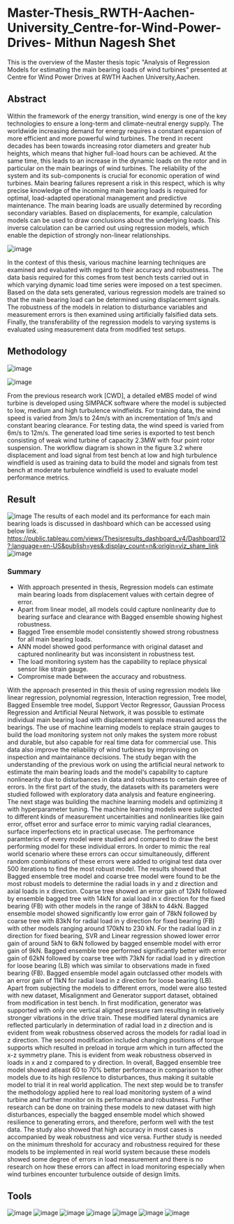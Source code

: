 # Master-Thesis_RWTH-Aachen-University_Centre-for-Wind-Power-Drives- Mithun Nagesh Shet
This is the overview of the Master thesis topic "Analysis of Regression Models for estimating the main bearing loads of wind turbines" presented at Centre for Wind Power Drives at RWTH Aachen University,Aachen.

## Abstract 
Within the framework of the energy transition, wind energy is one of the key technologies to ensure a long-term and climate-neutral energy supply. The worldwide increasing demand for energy requires a constant expansion of more efficient and more powerful wind turbines. The trend in recent decades has been towards increasing rotor diameters and greater hub heights, which means that higher full-load hours can be achieved. At the same time, this leads to an increase in the dynamic loads on the rotor and in particular on the main bearings of wind turbines. The reliability of the system and its sub-components is crucial for economic operation of wind turbines. Main bearing failures represent a risk in this respect, which is why precise knowledge of the incoming main bearing loads is required for optimal, load-adapted operational management and predictive maintenance. The main bearing loads are usually determined by recording secondary variables. Based on displacements, for example, calculation models can be used to draw conclusions about the underlying loads. This inverse calculation can be carried out using regression models, which enable the depiction of strongly non-linear relationships.

![image](https://user-images.githubusercontent.com/102762042/189150474-d1d3fc78-1a7e-4622-a0da-ed764bc2332b.png)

In the context of this thesis, various machine learning techniques are examined and evaluated with regard to their accuracy and robustness. The data basis required for this comes from test bench tests carried out in which varying dynamic load time series were imposed on a test specimen. Based on the data sets generated, various regression models are trained so that the main bearing load can be determined using displacement signals. The robustness of the models in relation to disturbance variables and measurement errors is then examined using artificially falsified data sets. Finally, the transferability of the regression models to varying systems is evaluated using measurement data from modified test setups.

## Methodology

![image](https://user-images.githubusercontent.com/102762042/189152684-90a3920e-29b4-4e7e-97ba-5254dffd6c5e.png)

![image](https://user-images.githubusercontent.com/102762042/190120026-81bdaa51-4ff0-4de8-8b08-9cf9a9e0359a.png)

From the previous research work [CWD], a detailed eMBS model of wind turbine is developed using SIMPACK software where the model is subjected to low, medium and high turbulence windfields. For training data, the wind speed is varied from 3m/s to 24m/s with an incrementation of 1m/s and constant bearing clearance. For testing data, the wind speed is varied from 6m/s to 12m/s. The generated load time series is exported to test bench consisting of weak wind turbine of capacity 2.3MW with four point rotor suspension. 
The workflow diagram is shown in the figure 3.2 where displacement and load signal from test bench at low and high turbulence windfield is used as training data to build the model and signals from test bench at moderate turbulence windfield is used to evaluate model performance metrics.  

## Result
![image](https://user-images.githubusercontent.com/102762042/189188809-18498360-99de-4e0f-ade2-8fec371b23f5.png)
The results of each model and its performance for each main bearing loads is discussed in dashboard which can be accessed using below link.
https://public.tableau.com/views/Thesisresults_dashboard_v4/Dashboard12?:language=en-US&publish=yes&:display_count=n&:origin=viz_share_link
![image](https://user-images.githubusercontent.com/102762042/190121735-06b00c95-e17f-4f88-8196-33b474402a77.png)





### Summary
* With approach presented in thesis, Regression models can estimate main bearing loads from displacement values with certain degree of error.
* Apart from linear model, all models could capture nonlinearity due to bearing surface and clearance with Bagged ensemble showing highest robustness.
* Bagged Tree ensemble model consistently showed strong robustness for all main bearing loads.
* ANN model showed good performance with original dataset and captured nonlinearity but was inconsistent in robustness test.
* The load monitoring system has the capability to replace physical sensor like strain gauge.
* Compromise made between the accuracy and robustness.

With the approach presented in this thesis of using regression models like linear regression,
polynomial regression, Interaction regression, Tree model, Bagged Ensemble tree model, Support
Vector Regressor, Gaussian Process Regression and Artificial Neural Network, it was possible to
estimate individual main bearing load with displacement signals measured across the bearings.
The use of machine learning models to replace strain gauges to build the load monitoring system
not only makes the system more robust and durable, but also capable for real time data for
commercial use. This data also improve the reliability of wind turbines by improvising on inspection
and maintainance decisions. The study began with the understanding of the previous work on
using the artificial neural network to estimate the main bearing loads and the model‘s capability to
capture nonlinearity due to disturbances in data and robustness to certain degree of errors.
In the first part of the study, the datasets with its parameters were studied followed with exploratory
data analysis and feature engineering. The next stage was building the machine learning models
and optimizing it with hyperparameter tuning. The machine learning models were subjected to
different kinds of measurement uncertainities and nonlinearities like gain error, offset error and
surface error to mimic varying radial clearances, surface imperfections etc in practical usecase.
The perfromance paramterics of every model were studied and compared to draw the best
performing model for these individual errors. In order to mimic the real world scenario where these
errors can occur simultaneously, different random combinations of these errors were added to
original test data over 500 iterations to find the most robust model. The results showed that
Bagged ensemble tree model and coarse tree model were found to be the most robust models to
determine the radial loads in y and z direction and axial loads in x direction. Coarse tree showed
an error gain of 12kN followed by ensemble bagged tree with 14kN for axial load in x direction for
the fixed bearing (FB) with other models in the range of 38kN to 44kN. Bagged ensemble model
showed significantly low error gain of 78kN followed by coarse tree with 83kN for radial load in y
direction for fixed bearing (FB) with other models ranging around 170kN to 230 kN. For the radial
load in z direction for fixed bearing, SVR and Linear regression showed lower error gain of around
5kN to 6kN followed by bagged ensemble model with error gain of 9kN. Bagged ensemble tree
performed significantly better with error gain of 62kN followed by coarse tree with 73kN for radial
load in y direction for loose bearing (LB) which was similar to observations made in fixed bearing
(FB). Bagged ensemble model again outclassed other models with an error gain of 11kN for radial
load in z direction for loose bearing (LB). Apart from subjecting the models to different errors,
model were also tested with new dataset, Misalignment and Generator support dataset, obtained
from modification in test bench. In first modification, generator was supported with only one vertical
aligned pressure ram resulting in relatively stronger vibrations in the drive train. These modified
lateral dynamics are reflected particularly in determination of radial load in z direction and is
evident from weak robustness observed across the models for radial load in z direction. The
second modification included changing positions of torque supports which resulted in preload in
torque arm which in turn affected the x-z symmetry plane. This is evident from weak robustness
observed in loads in x and z compared to y direction. In overall, Bagged ensemble tree model
showed atleast 60 to 70% better performace in comparison to other models due to its high
resilence to disturbances, thus making it suitable model to trial it in real world application. The next
step would be to transfer the methodology applied here to real load monitoring system of a wind
turbine and further monitor on its performance and robustness.
Further research can be done on training these models to new dataset with high disturbances,
especially the bagged ensemble model which showed resilience to generating errors, and
therefore, perform well with the test data. The study also showed that high accuracy in most cases
is accompanied by weak robustness and vice versa. Further study is needed on the minimum
threshold for accuracy and robustness required for these models to be implemented in real world
system because these models showed some degree of errors in load measurement and there is no
research on how these errors can affect in load monitoring especially when wind turbines
encounter turbulence outside of design limits.

## Tools
![image](https://user-images.githubusercontent.com/102762042/190120196-dae575c0-12b1-46ff-bdd9-f505b6c10587.png) ![image](https://user-images.githubusercontent.com/102762042/190120278-384e894f-47d1-4ba0-bfe2-c3854ff18644.png) ![image](https://user-images.githubusercontent.com/102762042/190120370-791f2321-cdcb-4171-88a7-b082456cb363.png) ![image](https://user-images.githubusercontent.com/102762042/190120450-ecf38b61-c2df-4355-a03e-0cf4a3296823.png) ![image](https://user-images.githubusercontent.com/102762042/190120617-21b53ce4-bd09-4e21-8d38-e76c64f6f955.png) ![image](https://user-images.githubusercontent.com/102762042/190120689-c8a0290f-e1a9-4834-8e50-ee6e255d33da.png) ![image](https://user-images.githubusercontent.com/102762042/190120762-fa514c14-7f85-4549-8658-79dbe01eed9e.png)








